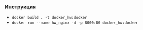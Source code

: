 ### Инструкция

- ```docker build . -t docker_hw:docker```
- ```docker run --name hw_nginx -d -p 8000:80 docker_hw:docker```